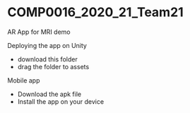# COMP0016_2020_21_Team21

AR App for MRI demo

Deploying the app on Unity
- download this folder
- drag the folder to assets

Mobile app
- Download the apk file
- Install the app on your device

